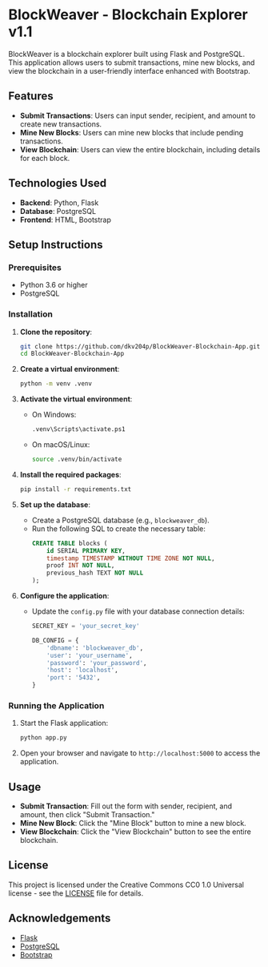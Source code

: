 # BlockWeaver - Blockchain Explorer v1.1

BlockWeaver is a blockchain explorer built using Flask and PostgreSQL. This application allows users to submit transactions, mine new blocks, and view the blockchain in a user-friendly interface enhanced with Bootstrap.

## Features

- **Submit Transactions**: Users can input sender, recipient, and amount to create new transactions.
- **Mine New Blocks**: Users can mine new blocks that include pending transactions.
- **View Blockchain**: Users can view the entire blockchain, including details for each block.

## Technologies Used

- **Backend**: Python, Flask
- **Database**: PostgreSQL
- **Frontend**: HTML, Bootstrap

## Setup Instructions

### Prerequisites

- Python 3.6 or higher
- PostgreSQL

### Installation

1. **Clone the repository**:
   ```bash
   git clone https://github.com/dkv204p/BlockWeaver-Blockchain-App.git
   cd BlockWeaver-Blockchain-App
   ```

2. **Create a virtual environment**:
   ```bash
   python -m venv .venv
   ```

3. **Activate the virtual environment**:
   - On Windows:
     ```bash
     .venv\Scripts\activate.ps1
     ```
   - On macOS/Linux:
     ```bash
     source .venv/bin/activate
     ```

4. **Install the required packages**:
   ```bash
   pip install -r requirements.txt
   ```

5. **Set up the database**:
   - Create a PostgreSQL database (e.g., `blockweaver_db`).
   - Run the following SQL to create the necessary table:
     ```sql
     CREATE TABLE blocks (
         id SERIAL PRIMARY KEY,
         timestamp TIMESTAMP WITHOUT TIME ZONE NOT NULL,
         proof INT NOT NULL,
         previous_hash TEXT NOT NULL
     );
     ```

6. **Configure the application**:
   - Update the `config.py` file with your database connection details:
     ```python
     SECRET_KEY = 'your_secret_key'

     DB_CONFIG = {
         'dbname': 'blockweaver_db',
         'user': 'your_username',
         'password': 'your_password',
         'host': 'localhost',
         'port': '5432',
     }
     ```

### Running the Application

1. Start the Flask application:
   ```bash
   python app.py
   ```

2. Open your browser and navigate to `http://localhost:5000` to access the application.

## Usage

- **Submit Transaction**: Fill out the form with sender, recipient, and amount, then click "Submit Transaction."
- **Mine New Block**: Click the "Mine Block" button to mine a new block.
- **View Blockchain**: Click the "View Blockchain" button to see the entire blockchain.

## License

This project is licensed under the Creative Commons CC0 1.0 Universal license - see the [LICENSE](LICENSE) file for details.

## Acknowledgements

- [Flask](https://flask.palletsprojects.com/)
- [PostgreSQL](https://www.postgresql.org/)
- [Bootstrap](https://getbootstrap.com/)
